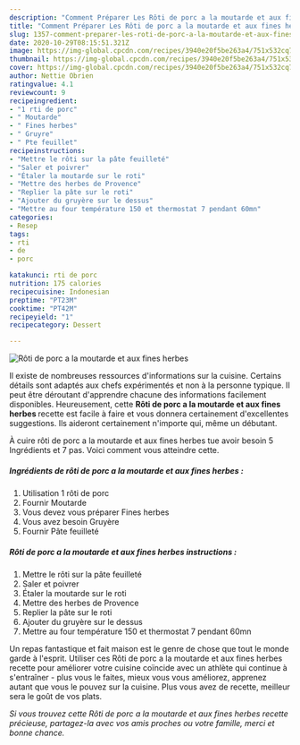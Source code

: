 ```yaml
---
description: "Comment Préparer Les Rôti de porc a la moutarde et aux fines herbes"
title: "Comment Préparer Les Rôti de porc a la moutarde et aux fines herbes"
slug: 1357-comment-preparer-les-roti-de-porc-a-la-moutarde-et-aux-fines-herbes
date: 2020-10-29T08:15:51.321Z
image: https://img-global.cpcdn.com/recipes/3940e20f5be263a4/751x532cq70/roti-de-porc-a-la-moutarde-et-aux-fines-herbes-photo-principale-de-la-recette.jpg
thumbnail: https://img-global.cpcdn.com/recipes/3940e20f5be263a4/751x532cq70/roti-de-porc-a-la-moutarde-et-aux-fines-herbes-photo-principale-de-la-recette.jpg
cover: https://img-global.cpcdn.com/recipes/3940e20f5be263a4/751x532cq70/roti-de-porc-a-la-moutarde-et-aux-fines-herbes-photo-principale-de-la-recette.jpg
author: Nettie Obrien
ratingvalue: 4.1
reviewcount: 9
recipeingredient:
- "1 rti de porc"
- " Moutarde"
- " Fines herbes"
- " Gruyre"
- " Pte feuillet"
recipeinstructions:
- "Mettre le rôti sur la pâte feuilleté"
- "Saler et poivrer"
- "Étaler la moutarde sur le roti"
- "Mettre des herbes de Provence"
- "Replier la pâte sur le roti"
- "Ajouter du gruyère sur le dessus"
- "Mettre au four température 150 et thermostat 7 pendant 60mn"
categories:
- Resep
tags:
- rti
- de
- porc

katakunci: rti de porc 
nutrition: 175 calories
recipecuisine: Indonesian
preptime: "PT23M"
cooktime: "PT42M"
recipeyield: "1"
recipecategory: Dessert

---
```



![Rôti de porc a la moutarde et aux fines herbes](https://img-global.cpcdn.com/recipes/3940e20f5be263a4/751x532cq70/roti-de-porc-a-la-moutarde-et-aux-fines-herbes-photo-principale-de-la-recette.jpg)

Il existe de nombreuses ressources d'informations sur la cuisine. Certains détails sont adaptés aux chefs expérimentés et non à la personne typique. Il peut être déroutant d'apprendre chacune des informations facilement disponibles. Heureusement, cette <strong> Rôti de porc a la moutarde et aux fines herbes </strong> recette est facile à faire et vous donnera certainement d'excellentes suggestions. Ils aideront certainement n'importe qui, même un débutant.

<!--inarticleads1-->

À cuire rôti de porc a la moutarde et aux fines herbes tue avoir besoin 5 Ingrédients et 7 pas. Voici comment vous atteindre cette.

##### Ingrédients de rôti de porc a la moutarde et aux fines herbes :

1. Utilisation 1 rôti de porc
1. Fournir  Moutarde
1. Vous devez vous préparer  Fines herbes
1. Vous avez besoin  Gruyère
1. Fournir  Pâte feuilleté




<!--inarticleads2-->

##### Rôti de porc a la moutarde et aux fines herbes instructions :

1. Mettre le rôti sur la pâte feuilleté
1. Saler et poivrer
1. Étaler la moutarde sur le roti
1. Mettre des herbes de Provence
1. Replier la pâte sur le roti
1. Ajouter du gruyère sur le dessus
1. Mettre au four température 150 et thermostat 7 pendant 60mn




<!--inarticleads1-->

<p>
Un repas fantastique et fait maison est le genre de chose que tout le monde garde à l'esprit. Utiliser ces Rôti de porc a la moutarde et aux fines herbes recette pour améliorer votre cuisine coïncide avec un athlète qui continue à s'entraîner - plus vous le faites, mieux vous vous améliorez, apprenez autant que vous le pouvez sur la cuisine. Plus vous avez de recette, meilleur sera le goût de vos plats.
</p>

<p>
<i>Si vous trouvez cette Rôti de porc a la moutarde et aux fines herbes recette précieuse, partagez-la avec vos amis proches ou votre famille, merci et bonne chance.</i>
</p>
